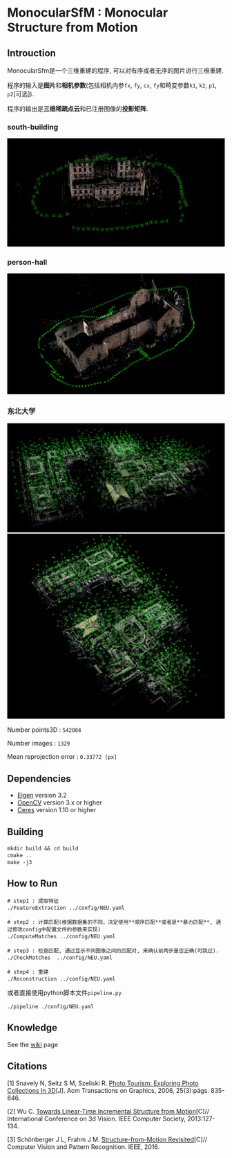 # MonocularSfM : Monocular Structure from Motion

## Introuction

MonocularSfm是一个三维重建的程序, 可以对有序或者无序的图片进行三维重建.

程序的输入是**图片**和**相机参数**(包括相机内参`fx`, `fy`, `cx`, `fy`和畸变参数`k1`, `k2`, `p1`, `p2`[可选]).

程序的输出是**三维稀疏点云**和已注册图像的**投影矩阵**.


### south-building
![Image text](./docs/result1.png)


### person-hall
![Image text](./docs/result2.png)

### 东北大学
![Image text](./docs/result4.png)
![Image text](./docs/result5.png)

Number points3D			: `542084`

Number images			: `1329`

Mean reprojection error : `0.33772 [px]`


## Dependencies
* [Eigen](http://eigen.tuxfamily.org) version 3.2
* [OpenCV](http://opencv.org) version 3.x or higher
* [Ceres](http://ceres-solver.org) version 1.10 or higher

## Building
```
mkdir build && cd build
cmake ..
make -j3
```

## How to Run
```
# step1 : 提取特征
./FeatureExtraction ../config/NEU.yaml

# step2 : 计算匹配(根据数据集的不同，决定使用**顺序匹配**或者是**暴力匹配**, 通过修改config中配置文件的参数来实现)
./ComputeMatches ../config/NEU.yaml

# step3 : 检查匹配, 通过显示不同图像之间的匹配对, 来确认前两步是否正确(可跳过).
./CheckMatches  ../config/NEU.yaml

# step4 : 重建
./Reconstruction ../config/NEU.yaml

```

或者直接使用python脚本文件`pipeline.py`
```
./pipeline ./config/NEU.yaml
```

## Knowledge
 See the [wiki](https://github.com/nebula-beta/MonocularSfM/wiki) page

## Citations
[1] Snavely N, Seitz S M, Szeliski R. [Photo Tourism: Exploring Photo Collections In 3D](http://phototour.cs.washington.edu/Photo_Tourism.pdf)[J]. Acm Transactions on Graphics, 2006, 25(3):págs. 835-846.

[2] Wu C. [Towards Linear-Time Incremental Structure from Motion](http://ccwu.me/vsfm/vsfm.pdf)[C]// International Conference on 3d Vision. IEEE Computer Society, 2013:127-134.

[3] Schönberger J L, Frahm J M. [Structure-from-Motion Revisited](https://demuc.de/papers/schoenberger2016sfm.pdf)[C]// Computer Vision and Pattern Recognition. IEEE, 2016.
